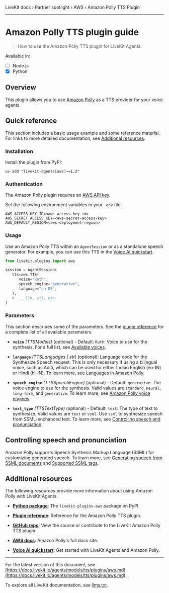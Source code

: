 LiveKit docs › Partner spotlight › AWS › Amazon Polly TTS Plugin

---

# Amazon Polly TTS plugin guide

> How to use the Amazon Polly TTS plugin for LiveKit Agents.

Available in:
- [ ] Node.js
- [x] Python

## Overview

This plugin allows you to use [Amazon Polly](https://aws.amazon.com/polly/) as a TTS provider for your voice agents.

## Quick reference

This section includes a basic usage example and some reference material. For links to more detailed documentation, see [Additional resources](#additional-resources).

### Installation

Install the plugin from PyPI:

```shell
uv add "livekit-agents[aws]~=1.2"

```

### Authentication

The Amazon Polly plugin requires an [AWS API key](https://docs.aws.amazon.com/general/latest/gr/aws-sec-cred-types.html).

Set the following environment variables in your `.env` file:

```shell
AWS_ACCESS_KEY_ID=<aws-access-key-id>
AWS_SECRET_ACCESS_KEY=<aws-secret-access-key>
AWS_DEFAULT_REGION=<aws-deployment-region>

```

### Usage

Use an Amazon Polly TTS within an `AgentSession` or as a standalone speech generator. For example, you can use this TTS in the [Voice AI quickstart](https://docs.livekit.io/agents/start/voice-ai.md).

```python
from livekit.plugins import aws

session = AgentSession(
   tts=aws.TTS(
      voice="Ruth",
      speech_engine="generative",
      language="en-US",
   ),
   # ... llm, stt, etc.
)

```

### Parameters

This section describes some of the parameters. See the [plugin reference](https://docs.livekit.io/reference/python/v1/livekit/plugins/aws/tts.html.md) for a complete list of all available parameters.

- **`voice`** _(TTSModels)_ (optional) - Default: `Ruth`: Voice to use for the synthesis. For a full list, see [Available voices](https://docs.aws.amazon.com/polly/latest/dg/available-voices.html).

- **`language`** _(TTSLanguages | str)_ (optional): Language code for the Synthesize Speech request. This is only necessary if using a bilingual voice, such as Aditi, which can be used for either Indian English (en-IN) or Hindi (hi-IN). To learn more, see [Languages in Amazon Polly](https://docs.aws.amazon.com/polly/latest/dg/supported-languages.html).

- **`speech_engine`** _(TTSSpeechEngine)_ (optional) - Default: `generative`: The voice engine to use for the synthesis. Valid values are `standard`, `neural`, `long-form`, and `generative`. To learn more, see [Amazon Polly voice engines](https://docs.aws.amazon.com/polly/latest/dg/voice-engines-polly.html).

- **`text_type`** _(TTSTextType)_ (optional) - Default: `text`: The type of text to synthesize. Valid values are `text` or `ssml`. Use `ssml` to synthesize speech from SSML-enchanced text. To learn more, see [Controlling speech and pronunciation](#pronunciation).

## Controlling speech and pronunciation

Amazon Polly supports Speech Synthesis Markup Language (SSML) for customizing generated speech. To learn more, see [Generating speech from SSML documents](https://docs.aws.amazon.com/polly/latest/dg/ssml.html) and [Supported SSML tags](https://docs.aws.amazon.com/polly/latest/dg/supportedtags.html).

## Additional resources

The following resources provide more information about using Amazon Polly with LiveKit Agents.

- **[Python package](https://pypi.org/project/livekit-plugins-aws/)**: The `livekit-plugins-aws` package on PyPI.

- **[Plugin reference](https://docs.livekit.io/reference/python/v1/livekit/plugins/aws/index.html.md#livekit.plugins.aws.TTS)**: Reference for the Amazon Polly TTS plugin.

- **[GitHub repo](https://github.com/livekit/agents/tree/main/livekit-plugins/livekit-plugins-aws)**: View the source or contribute to the LiveKit Amazon Polly TTS plugin.

- **[AWS docs](https://docs.aws.amazon.com/polly/latest/dg/what-is.html)**: Amazon Polly's full docs site.

- **[Voice AI quickstart](https://docs.livekit.io/agents/start/voice-ai.md)**: Get started with LiveKit Agents and Amazon Polly.

---


For the latest version of this document, see [https://docs.livekit.io/agents/models/tts/plugins/aws.md](https://docs.livekit.io/agents/models/tts/plugins/aws.md).

To explore all LiveKit documentation, see [llms.txt](https://docs.livekit.io/llms.txt).